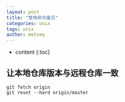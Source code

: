 ```yaml
---
layout: post
title: "常用命令备忘"
categories: unix
tags: unix
author: metseq
---
```


* content
{:toc}

## 让本地仓库版本与远程仓库一致
```
git fetch origin
git reset --hard origin/master
```
